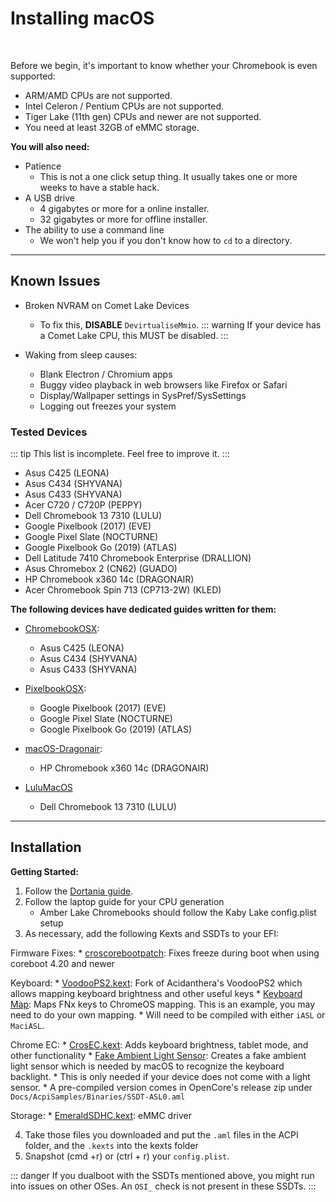 # Installing macOS

<br>

Before we begin, it's important to know whether your Chromebook is even supported:
- ARM/AMD CPUs are not supported.
- Intel Celeron / Pentium CPUs are not supported.
- Tiger Lake (11th gen) CPUs and newer are not supported.
- You need at least 32GB of eMMC storage.

**You will also need:**
* Patience 
    * This is not a one click setup thing. It usually takes one or more weeks to have a stable hack.
* A USB drive 
  	* 4 gigabytes or more for a online installer.
  	* 32 gigabytes or more for offline installer.
* The ability to use a command line
  	* We won't help you if you don't know how to `cd` to a directory.

---

## Known Issues

- Broken NVRAM on Comet Lake Devices
   	- To fix this, **DISABLE** `DevirtualiseMmio`.
   	::: warning
   	If your device has a Comet Lake CPU, this MUST be disabled.
    :::
    
- Waking from sleep causes:
   - Blank Electron / Chromium apps
   - Buggy video playback in web browsers like Firefox or Safari
   - Display/Wallpaper settings in SysPref/SysSettings
   - Logging out freezes your system

### Tested Devices

::: tip
This list is incomplete. Feel free to improve it.
:::

- Asus C425 (LEONA)
- Asus C434 (SHYVANA)
- Asus C433 (SHYVANA)
- Acer C720 / C720P (PEPPY)
- Dell Chromebook 13 7310 (LULU)
- Google Pixelbook (2017) (EVE)
- Google Pixel Slate (NOCTURNE)
- Google Pixelbook Go (2019) (ATLAS)
- Dell Latitude 7410 Chromebook Enterprise (DRALLION)
- Asus Chromebox 2 (CN62) (GUADO)
- HP Chromebook x360 14c (DRAGONAIR)
- Acer Chromebook Spin 713 (CP713-2W) (KLED)

**The following devices have dedicated guides written for them:**

* [ChromebookOSX](https://github.com/meghan06/ChromebookOSX):
   * Asus C425 (LEONA)
   * Asus C434 (SHYVANA)
   * Asus C433 (SHYVANA)

* [PixelbookOSX](https://github.com/olm3ca/PixelbookOSX):
   * Google Pixelbook (2017) (EVE)
   * Google Pixel Slate	(NOCTURNE)
   * Google Pixelbook Go (2019) (ATLAS)

* [macOS-Dragonair](https://github.com/mine-man3000/macOS-Dragonair):
   * HP Chromebook x360 14c (DRAGONAIR)

* [LuluMacOS](https://isi95010.github.io/LuluMacOS/)
  * Dell Chromebook 13 7310 (LULU)

---

## Installation

**Getting Started:**

1. Follow the [Dortania guide](https://dortania.github.io/OpenCore-Install-Guide).
2. Follow the laptop guide for your CPU generation
	* Amber Lake Chromebooks should follow the Kaby Lake config.plist setup
3. As necessary, add the following Kexts and SSDTs to your EFI:

Firmware Fixes:
  	* [croscorebootpatch](https://github.com/meghan06/croscorebootpatch): Fixes freeze during boot when using coreboot 4.20 and newer

Keyboard:
	* [VoodooPS2.kext](https://github.com/1Revenger1/VoodooPS2/releases): Fork of Acidanthera's VoodooPS2 which allows mapping keyboard brightness and other useful keys
	* [Keyboard Map](https://github.com/1Revenger1/Acer-Spin-713-Hackintosh/blob/main/src/ACPI/SSDT-ChromeKeys.dsl): Maps FNx keys to ChromeOS mapping. This is an example, you may need to do your own mapping.
  	* Will need to be compiled with either `iASL` or `MaciASL`.

Chrome EC:
	* [CrosEC.kext](https://github.com/1Revenger1/CrosEC/releases): Adds keyboard brightness, tablet mode, and other functionality
	* [Fake Ambient Light Sensor](https://github.com/acidanthera/OpenCorePkg/blob/master/Docs/AcpiSamples/Source/SSDT-ALS0.dsl): Creates a fake ambient light sensor which is needed by macOS to recognize the keyboard backlight.
  	* This is only needed if your device does not come with a light sensor.
  	* A pre-compiled version comes in OpenCore's release zip under `Docs/AcpiSamples/Binaries/SSDT-ASL0.aml`

Storage:
  	* [EmeraldSDHC.kext](https://github.com/acidanthera/EmeraldSDHC/releases): eMMC driver

4. Take those files you downloaded and put the `.aml` files in the ACPI folder, and the `.kexts` into the kexts folder
5. Snapshot (cmd +r) or (ctrl + r) your `config.plist`. 

::: danger
If you dualboot with the SSDTs mentioned above, you might run into issues on other OSes. An `OSI_` check is not present in these SSDTs.
:::
